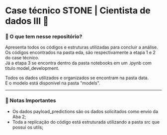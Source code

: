 # Case técnico STONE | Cientista de dados III :rocket:
### :diamond_shape_with_a_dot_inside: O que tem nesse repositório?

Apresenta todos os códigos e estruturas utilizadas para concluir a análise. <br>
Os códigos encontrados na pasta eda, são respectivamente a etapa 1 e 2 do case técnico. <br>
Já a etapa 3 se encontra dentro da pasta notebooks em um .ipynb com titulo model_development. <br>

Todos os dados utilizados e organizados se encontram na pasta data. <br>
E o modelo está disponível na pasta "models".
______________________________________________________________________________________________________________________________
### :diamond_shape_with_a_dot_inside: Notas Importantes
* Os dados payload_predictions são os dados solicitados como envio da Aba 2;
* Toda a replicação do código está estruturada utilizando a pasta src que possui os utils;